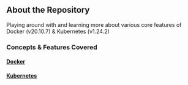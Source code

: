 ## About the Repository

Playing around with and learning more about various core features of Docker (v20.10.7) & Kubernetes (v1.24.2)

### Concepts & Features Covered

#### [Docker](https://docs.docker.com/)

#### [Kubernetes](https://kubernetes.io/)


